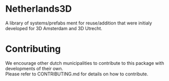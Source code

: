 # Netherlands3D

A library of systems/prefabs ment for reuse/addition that were initialy developed for 3D Amsterdam and 3D Utrecht.<br>

# Contributing

We encourage other dutch municipalities to contribute to this package with developments of their own.<br>
Please refer to CONTRIBUTING.md for details on how to contribute.
